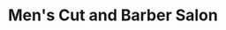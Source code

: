 ---
title: "Men's Cut and Barber Salon"
url: /innsbruck/mens-cut-and-barber-salon/
shop: Friseur
---